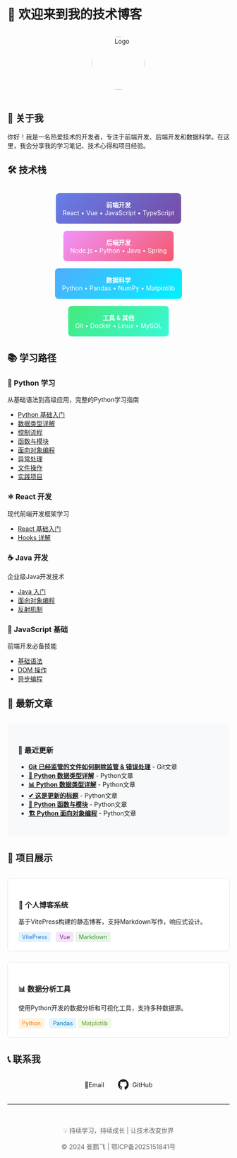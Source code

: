 # 🚀 欢迎来到我的技术博客

<div style="text-align: center; margin: 2rem 0;">
  <img src="/logo.png" alt="Logo" style="width: 120px; height: 120px; border-radius: 50%; margin-bottom: 1rem;">
</div>

## 👋 关于我

你好！我是一名热爱技术的开发者，专注于前端开发、后端开发和数据科学。在这里，我会分享我的学习笔记、技术心得和项目经验。

## 🛠️ 技术栈

<div style="display: flex; flex-wrap: wrap; gap: 1rem; justify-content: center; margin: 2rem 0;">

<div style="background: linear-gradient(135deg, #667eea 0%, #764ba2 100%); color: white; padding: 1rem; border-radius: 8px; min-width: 120px; text-align: center;">
  <strong>前端开发</strong><br>
  React • Vue • JavaScript • TypeScript
</div>

<div style="background: linear-gradient(135deg, #f093fb 0%, #f5576c 100%); color: white; padding: 1rem; border-radius: 8px; min-width: 120px; text-align: center;">
  <strong>后端开发</strong><br>
  Node.js • Python • Java • Spring
</div>

<div style="background: linear-gradient(135deg, #4facfe 0%, #00f2fe 100%); color: white; padding: 1rem; border-radius: 8px; min-width: 120px; text-align: center;">
  <strong>数据科学</strong><br>
  Python • Pandas • NumPy • Matplotlib
</div>

<div style="background: linear-gradient(135deg, #43e97b 0%, #38f9d7 100%); color: white; padding: 1rem; border-radius: 8px; min-width: 120px; text-align: center;">
  <strong>工具 & 其他</strong><br>
  Git • Docker • Linux • MySQL
</div>

</div>

## 📚 学习路径

### 🐍 Python 学习
从基础语法到高级应用，完整的Python学习指南
- [Python 基础入门](/python/01-python介绍.md)
- [数据类型详解](/python/02-数据类型.md)
- [控制流程](/python/03-控制流程.md)
- [函数与模块](/python/04-函数与模块.md)
- [面向对象编程](/python/05-面向对象.md)
- [异常处理](/python/06-异常处理.md)
- [文件操作](/python/07-文件操作.md)
- [实践项目](/python/08-实践项目.md)

### ⚛️ React 开发
现代前端开发框架学习
- [React 基础入门](/react/01-基础入门.md)
- [Hooks 详解](/react/02-Hooks详解.md)

### ☕ Java 开发
企业级Java开发技术
- [Java 入门](/java/01-intro.md)
- [面向对象编程](/java/02-oop.md)
- [反射机制](/java/03-反射.md)

### 📖 JavaScript 基础
前端开发必备技能
- [基础语法](/javascript/01-基础语法.md)
- [DOM 操作](/javascript/02-DOM操作.md)
- [异步编程](/javascript/03-异步编程.md)

## 🎯 最新文章

<div style="background: #f8f9fa; padding: 1.5rem; border-radius: 8px; margin: 2rem 0;">

### 📝 最近更新
- [**Git 已经监管的文件如何剔除监管 & 错误处理**](/git/01-未整理.md) - Git文章
- [**🐍 Python 数据类型详解**](/python/02-数据类型.md) - Python文章
- [**📊 Python 数据类型详解**](/python/10-数据类型.md) - Python文章
- [**✔ 这是更新的标题**](/python/09-更新内容查看效果.md) - Python文章
- [**🔧 Python 函数与模块**](/python/04-函数与模块.md) - Python文章
- [**🏗️ Python 面向对象编程**](/python/05-面向对象.md) - Python文章

</div>

## 🌟 项目展示

<div style="display: grid; grid-template-columns: repeat(auto-fit, minmax(300px, 1fr)); gap: 1.5rem; margin: 2rem 0;">

<div style="border: 1px solid #e1e5e9; border-radius: 8px; padding: 1.5rem; background: white;">
  <h3>🎨 个人博客系统</h3>
  <p>基于VitePress构建的静态博客，支持Markdown写作，响应式设计。</p>
  <div style="margin-top: 1rem;">
    <span style="background: #e3f2fd; color: #1976d2; padding: 0.25rem 0.5rem; border-radius: 4px; font-size: 0.8rem; margin-right: 0.5rem;">VitePress</span>
    <span style="background: #f3e5f5; color: #7b1fa2; padding: 0.25rem 0.5rem; border-radius: 4px; font-size: 0.8rem;">Vue</span>
    <span style="background: #e8f5e8; color: #388e3c; padding: 0.25rem 0.5rem; border-radius: 4px; font-size: 0.8rem;">Markdown</span>
  </div>
</div>

<div style="border: 1px solid #e1e5e9; border-radius: 8px; padding: 1.5rem; background: white;">
  <h3>📊 数据分析工具</h3>
  <p>使用Python开发的数据分析和可视化工具，支持多种数据源。</p>
  <div style="margin-top: 1rem;">
    <span style="background: #fff3e0; color: #f57c00; padding: 0.25rem 0.5rem; border-radius: 4px; font-size: 0.8rem; margin-right: 0.5rem;">Python</span>
    <span style="background: #e1f5fe; color: #0277bd; padding: 0.25rem 0.5rem; border-radius: 4px; font-size: 0.8rem;">Pandas</span>
    <span style="background: #f1f8e9; color: #689f38; padding: 0.25rem 0.5rem; border-radius: 4px; font-size: 0.8rem;">Matplotlib</span>
  </div>
</div>

</div>

## 📞 联系我

<div style="display:flex; gap:2rem; justify-content:center; align-items:center; flex-wrap:wrap; margin:2rem 0;">

  <!-- 163 邮箱 -->
  <a href="https://mail.163.com/#/compose?to=cpfprogrammer@163.com" target="_blank" style="display:flex; gap:0.5rem; align-items:center; text-decoration:none; color:inherit;">
    <span>📧Email</span>
  </a>

  <!-- GitHub -->
  <a href="https://github.com/gitByCPF" target="_blank" style="display:flex; gap:0.5rem; align-items:center; text-decoration:none; color:inherit;">
    <svg height="24" width="24" viewBox="0 0 16 16" fill="currentColor" xmlns="http://www.w3.org/2000/svg">
      <path fill-rule="evenodd" d="M8 0C3.58 0 0 3.58 0 8c0 3.54 2.29 6.54 5.47 7.59.4.07.55-.17.55-.38 0-.19-.01-.82-.01-1.49-2.01.37-2.53-.49-2.69-.94-.09-.23-.48-.94-.82-1.13-.28-.15-.68-.52-.01-.53.63-.01 1.08.58 1.23.82.72 1.21 1.87.87 2.33.66.07-.52.28-.87.51-1.07-1.78-.2-3.64-.89-3.64-3.95 0-.87.31-1.59.82-2.15-.08-.2-.36-1.01.08-2.11 0 0 .67-.21 2.2.82a7.58 7.58 0 012.01-.27c.68 0 1.36.09 2.01.27 1.53-1.04 2.2-.82 2.2-.82.44 1.1.16 1.91.08 2.11.51.56.82 1.28.82 2.15 0 3.07-1.87 3.75-3.65 3.95.29.25.54.73.54 1.48 0 1.07-.01 1.93-.01 2.2 0 .21.15.46.55.38A8.013 8.013 0 0016 8c0-4.42-3.58-8-8-8z"/>
    </svg>
    <span>GitHub</span>
  </a>

</div>






---

<div style="text-align: center; color: #666; margin-top: 3rem;">
  <p>💡 持续学习，持续成长 | 让技术改变世界</p>
  <p style="margin-top: 1rem; font-size: 0.9rem;">
    © 2024 崔鹏飞 | 
    <a href="https://beian.miit.gov.cn/" target="_blank" style="color: #666; text-decoration: none;">鄂ICP备2025151841号</a>
  </p>
</div>